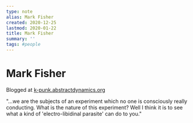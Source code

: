 ```yaml
---
type: note
alias: Mark Fisher
created: 2020-12-25
lastmod: 2020-01-22
title: Mark Fisher
summary: ''
tags: #people
---
```


# Mark Fisher

Blogged at [k-punk.abstractdynamics.org][k-punk]

"...we are the subjects of an experiment which no one is consciously really conducting. What is the nature of this experiment? Well I think it is to see what a kind of 'electro-libidinal parasite' can do to you."

[k-punk]:https://web.archive.org/web/20210114122307/http://www.k-punk.abstractdynamics.org/

